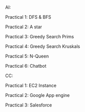 AI:

Practical 1: DFS & BFS

Practical 2: A star

Practical 3: Greedy Search Prims

Practical 4: Greedy Search Kruskals

Practical 5: N-Queen

Practical 6: Chatbot

CC:

Practical 1: EC2 Instance  

Practical 2: Google App engine 

Practical 3: Salesforce
